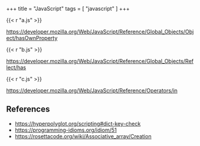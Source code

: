 +++
title = "JavaScript"
tags = [ "javascript" ]
+++

{{< r "a.js" >}}

<https://developer.mozilla.org/Web/JavaScript/Reference/Global_Objects/Object/hasOwnProperty>

{{< r "b.js" >}}

<https://developer.mozilla.org/Web/JavaScript/Reference/Global_Objects/Reflect/has>

{{< r "c.js" >}}

<https://developer.mozilla.org/Web/JavaScript/Reference/Operators/in>

## References

- <https://hyperpolyglot.org/scripting#dict-key-check>
- <https://programming-idioms.org/idiom/51>
- <https://rosettacode.org/wiki/Associative_array/Creation>
